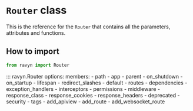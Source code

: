# **`Router`** class

This is the reference for the `Router` that contains all the parameters,
attributes and functions.

## How to import

```python
from ravyn import Router
```

::: ravyn.Router
    options:
        members:
            - path
            - app
            - parent
            - on_shutdown
            - on_startup
            - lifespan
            - redirect_slashes
            - default
            - routes
            - dependencies
            - exception_handlers
            - interceptors
            - permissions
            - middleware
            - response_class
            - response_cookies
            - response_headers
            - deprecated
            - security
            - tags
            - add_apiview
            - add_route
            - add_websocket_route
